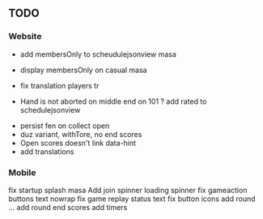## TODO

### Website

* add membersOnly to scheudulejsonview masa
* display membersOnly on casual masa
* fix translation players tr

* Hand is not aborted on middle end on 101
? add rated to schedulejsonview
+ persist fen on collect open
+ duz variant, withTore, no end scores
+ Open scores doesn't link data-hint
+ add translations

### Mobile
  fix startup splash
  masa Add join spinner
  loading spinner
  fix gameaction buttons text nowrap
  fix game replay status text
  fix button icons
  add round ...
  add round end scores
  add timers
